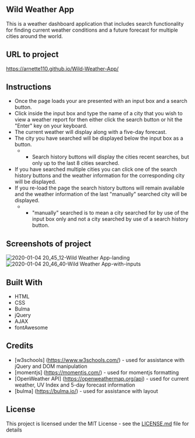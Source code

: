## Wild Weather App
This is a weather dashboard application that includes search functionality for finding current weather conditions and a future forecast for multiple cities around the world. 



## URL to project
https://arnette110.github.io/Wild-Weather-App/

## Instructions
- Once the page loads your are presented with an input box and a search button.
- Click inside the input box and type the name of a city that you wish to view a weather report for then either click the search button or hit the "Enter" key on your keyboard.
- The current weather will display along with a five-day forecast.
- The city you have searched will be displayed below the input box as a button.
  - * Search history buttons will display the cities recent searches, but only up to the last 8 cities searched.
- If you have searched multiple cities you can click one of the search history buttons and the weather information for the corresponding city will be displayed.
- If you re-load the page the search history buttons will remain available and the weather information of the last "manually" searched city will be displayed.
  - * "manually" searched is to mean a city searched for by use of the input box only and not a city searched by use of a search history button.




## Screenshots of project
![2020-01-04 20_45_12-Wild Weather App-landing](https://user-images.githubusercontent.com/54122844/71774891-e466c780-2f33-11ea-8a69-3b188db15332.png)
![2020-01-04 20_46_40-Wild Weather App-with-inputs](https://user-images.githubusercontent.com/54122844/71774892-e6c92180-2f33-11ea-9117-4cef768f1f22.png)



## Built With

* HTML
* CSS
* Bulma
* jQuery
* AJAX
* fontAwesome

## Credits

* [w3schools] (https://www.w3schools.com/) - used for assistance with jQuery and DOM manipulation
* [momentjs] (https://momentjs.com/) - used for momentjs formatting
* [OpenWeather API] (https://openweathermap.org/api) - used for current weather, UV Index and 5-day forecast information
* [bulma] (https://bulma.io/) - used for assistance with layout



## License

This project is licensed under the MIT License - see the [LICENSE.md](LICENSE.md) file for details




